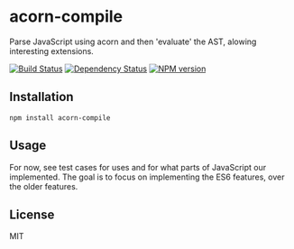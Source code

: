 # acorn-compile

Parse JavaScript using acorn and then 'evaluate' the AST, alowing interesting extensions.

[![Build Status](https://img.shields.io/travis/ForbesLindesay/acorn-compile/master.svg)](https://travis-ci.org/ForbesLindesay/acorn-compile)
[![Dependency Status](https://img.shields.io/david/ForbesLindesay/acorn-compile.svg)](https://david-dm.org/ForbesLindesay/acorn-compile)
[![NPM version](https://img.shields.io/npm/v/acorn-compile.svg)](https://www.npmjs.org/package/acorn-compile)

## Installation

    npm install acorn-compile

## Usage

For now, see test cases for uses and for what parts of JavaScript our implemented.  The goal is to focus on implementing the ES6 features, over the older features.

## License

  MIT

